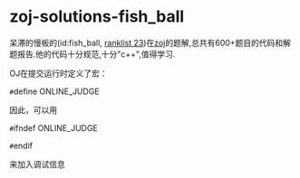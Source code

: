 # zoj-solutions-fish_ball


呆滞的慢板的(id:fish_ball, [ranklist 23](http://acm.zju.edu.cn/onlinejudge/showRankList.do?contestId=1&from=0&order=AC))在[zoj](http://acm.zju.edu.cn)的题解,总共有600+题目的代码和解题报告.他的代码十分规范,十分"c++",值得学习.


OJ在提交运行时定义了宏：

`#`define ONLINE_JUDGE

因此，可以用

`#`ifndef ONLINE_JUDGE

`#`endif

来加入调试信息

